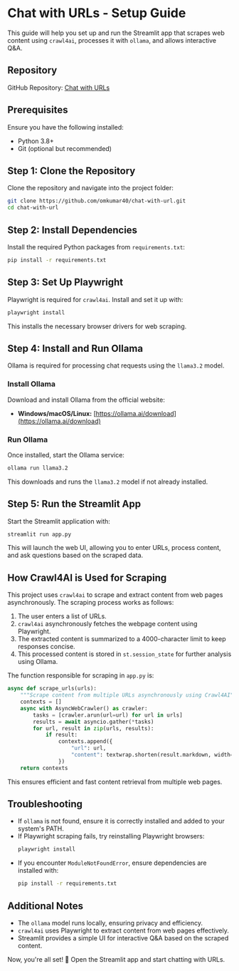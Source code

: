 # Chat with URLs - Setup Guide

This guide will help you set up and run the Streamlit app that scrapes web content using `crawl4ai`, processes it with `ollama`, and allows interactive Q&A.

## Repository
GitHub Repository: [Chat with URLs](https://github.com/omkumar40/chat-with-url)

## Prerequisites
Ensure you have the following installed:
- Python 3.8+
- Git (optional but recommended)

## Step 1: Clone the Repository
Clone the repository and navigate into the project folder:
```sh
git clone https://github.com/omkumar40/chat-with-url.git
cd chat-with-url
```

## Step 2: Install Dependencies
Install the required Python packages from `requirements.txt`:
```sh
pip install -r requirements.txt
```

## Step 3: Set Up Playwright
Playwright is required for `crawl4ai`. Install and set it up with:
```sh
playwright install
```
This installs the necessary browser drivers for web scraping.

## Step 4: Install and Run Ollama
Ollama is required for processing chat requests using the `llama3.2` model.

### Install Ollama
Download and install Ollama from the official website:
- **Windows/macOS/Linux:** [https://ollama.ai/download](https://ollama.ai/download)

### Run Ollama
Once installed, start the Ollama service:
```sh
ollama run llama3.2
```
This downloads and runs the `llama3.2` model if not already installed.

## Step 5: Run the Streamlit App
Start the Streamlit application with:
```sh
streamlit run app.py
```
This will launch the web UI, allowing you to enter URLs, process content, and ask questions based on the scraped data.

## How Crawl4AI is Used for Scraping
This project uses `crawl4ai` to scrape and extract content from web pages asynchronously. The scraping process works as follows:
1. The user enters a list of URLs.
2. `crawl4ai` asynchronously fetches the webpage content using Playwright.
3. The extracted content is summarized to a 4000-character limit to keep responses concise.
4. This processed content is stored in `st.session_state` for further analysis using Ollama.

The function responsible for scraping in `app.py` is:
```python
async def scrape_urls(urls):
    """Scrape content from multiple URLs asynchronously using Crawl4AI"""
    contexts = []
    async with AsyncWebCrawler() as crawler:
        tasks = [crawler.arun(url=url) for url in urls]
        results = await asyncio.gather(*tasks)
        for url, result in zip(urls, results):
            if result:
                contexts.append({
                    "url": url,
                    "content": textwrap.shorten(result.markdown, width=4000, placeholder="...")
                })
    return contexts
```
This ensures efficient and fast content retrieval from multiple web pages.

## Troubleshooting
- If `ollama` is not found, ensure it is correctly installed and added to your system's PATH.
- If Playwright scraping fails, try reinstalling Playwright browsers:
  ```sh
  playwright install
  ```
- If you encounter `ModuleNotFoundError`, ensure dependencies are installed with:
  ```sh
  pip install -r requirements.txt
  ```

## Additional Notes
- The `ollama` model runs locally, ensuring privacy and efficiency.
- `crawl4ai` uses Playwright to extract content from web pages effectively.
- Streamlit provides a simple UI for interactive Q&A based on the scraped content.

Now, you're all set! 🚀 Open the Streamlit app and start chatting with URLs.

